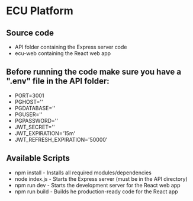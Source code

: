 # ECU Platform

## Source code

- API folder containing the Express server code
- ecu-web containing the React web app

## Before running the code make sure you have a ".env" file in the API folder:

- PORT=3001
- PGHOST=''
- PGDATABASE=''
- PGUSER=''
- PGPASSWORD=''
- JWT_SECRET=''
- JWT_EXPIRATION='15m'
- JWT_REFRESH_EXPIRATION='50000'

## Available Scripts

- npm install - Installs all required modules/dependencies
- node index.js - Starts the Express server (must be in the API directory)
- npm run dev - Starts the development server for the React web app
- npm run build - Builds he production-ready code for the React app
